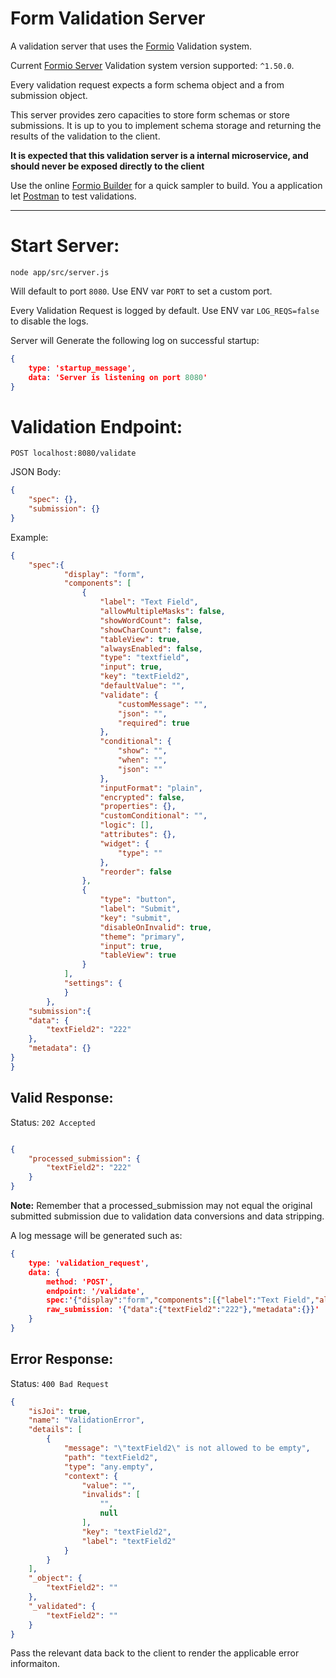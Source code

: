 # Form Validation Server

A  validation server that uses the [Formio](https://github.com/formio) Validation system.

Current [Formio Server](https://github.com/formio/formio) Validation system version supported: `^1.50.0`.

Every validation request expects a form schema object and a from submission object.

This server provides zero capacities to store form schemas or store submissions. 
It is up to you to implement schema storage and returning the results of the validation to the client.

**It is expected that this validation server is a internal microservice, and should never be exposed directly to the client**

Use the online [Formio Builder](https://formio.github.io/formio.js/app/builder) for a quick sampler to build.
You a application let [Postman](https://www.getpostman.com) to test validations. 

----

# Start Server:

`node app/src/server.js`

Will default to port `8080`.  Use ENV var `PORT` to set a custom port.

Every Validation Request is logged by default.  Use ENV var `LOG_REQS=false` to disable the logs.

Server will Generate the following log on successful startup:

```json
{ 
    type: 'startup_message',
    data: 'Server is listening on port 8080' 
}
```

# Validation Endpoint:

`POST localhost:8080/validate`

JSON Body:

```json
{
    "spec": {},
    "submission": {}
}
```

Example:

```json
{
    "spec":{
            "display": "form",
            "components": [
                {
                    "label": "Text Field",
                    "allowMultipleMasks": false,
                    "showWordCount": false,
                    "showCharCount": false,
                    "tableView": true,
                    "alwaysEnabled": false,
                    "type": "textfield",
                    "input": true,
                    "key": "textField2",
                    "defaultValue": "",
                    "validate": {
                        "customMessage": "",
                        "json": "",
                        "required": true
                    },
                    "conditional": {
                        "show": "",
                        "when": "",
                        "json": ""
                    },
                    "inputFormat": "plain",
                    "encrypted": false,
                    "properties": {},
                    "customConditional": "",
                    "logic": [],
                    "attributes": {},
                    "widget": {
                        "type": ""
                    },
                    "reorder": false
                },
                {
                    "type": "button",
                    "label": "Submit",
                    "key": "submit",
                    "disableOnInvalid": true,
                    "theme": "primary",
                    "input": true,
                    "tableView": true
                }
            ],
            "settings": {
            }
        },
    "submission":{
    "data": {
        "textField2": "222"
    },
    "metadata": {}
}
}
```

## Valid Response:

Status: `202 Accepted`

```json

{
    "processed_submission": {
        "textField2": "222"
    }
}
```
**Note:** Remember that a processed_submission may not equal the original submitted submission due to validation 
data conversions and data stripping.


A log message will be generated such as:

```json
{ 
    type: 'validation_request',
    data: { 
        method: 'POST',
        endpoint: '/validate',
        spec:'{"display":"form","components":[{"label":"Text Field","allowMultipleMasks":false,"showWordCount":false,"showCharCount":false,"tableView":true,"alwaysEnabled":false,"type":"textfield","input":true,"key":"textField2","defaultValue":"","validate":{"customMessage":"","json":"","required":true},"conditional":{"show":"","when":"","json":""},"inputFormat":"plain","encrypted":false,"properties":{},"customConditional":"","logic":[],"attributes":{},"widget":{"type":""},"reorder":false},{"type":"button","label":"Submit","key":"submit","disableOnInvalid":true,"theme":"primary","input":true,"tableView":true}],"settings":{}}',
        raw_submission: '{"data":{"textField2":"222"},"metadata":{}}' 
    } 
}
```

## Error Response:

Status: `400 Bad Request`

```json
{
    "isJoi": true,
    "name": "ValidationError",
    "details": [
        {
            "message": "\"textField2\" is not allowed to be empty",
            "path": "textField2",
            "type": "any.empty",
            "context": {
                "value": "",
                "invalids": [
                    "",
                    null
                ],
                "key": "textField2",
                "label": "textField2"
            }
        }
    ],
    "_object": {
        "textField2": ""
    },
    "_validated": {
        "textField2": ""
    }
}
```

Pass the relevant data back to the client to render the applicable error informaiton.


